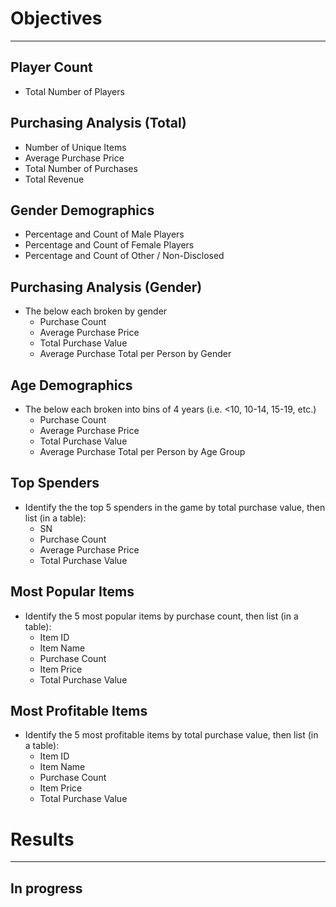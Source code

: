 # Objectives
---
## Player Count
* Total Number of Players

## Purchasing Analysis (Total)
* Number of Unique Items
* Average Purchase Price
* Total Number of Purchases
* Total Revenue

## Gender Demographics
* Percentage and Count of Male Players
* Percentage and Count of Female Players
* Percentage and Count of Other / Non-Disclosed

## Purchasing Analysis (Gender)
* The below each broken by gender
  * Purchase Count
  * Average Purchase Price
  * Total Purchase Value
  * Average Purchase Total per Person by Gender

## Age Demographics
* The below each broken into bins of 4 years (i.e. <10, 10-14, 15-19, etc.)
  * Purchase Count
  * Average Purchase Price
  * Total Purchase Value
  * Average Purchase Total per Person by Age Group

## Top Spenders
* Identify the the top 5 spenders in the game by total purchase value, then list (in a table):
  * SN
  * Purchase Count
  * Average Purchase Price
  * Total Purchase Value

## Most Popular Items
* Identify the 5 most popular items by purchase count, then list (in a table):
  * Item ID
  * Item Name
  * Purchase Count
  * Item Price
  * Total Purchase Value

## Most Profitable Items
* Identify the 5 most profitable items by total purchase value, then list (in a table):
  * Item ID
  * Item Name
  * Purchase Count
  * Item Price
  * Total Purchase Value
  
  
# Results
---
## In progress
